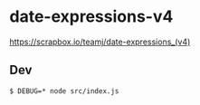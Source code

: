 # date-expressions-v4

https://scrapbox.io/teamj/date-expressions_(v4)

## Dev
```
$ DEBUG=* node src/index.js
```
